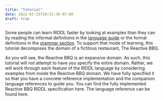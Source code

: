 ```yaml
---
title: "Tutorial"
date: 2022-02-25T10:51:36-07:00
draft: true
---
```


Some people can learn RIDDL faster by looking at examples than they can by reading the informal definitions in the [language guide](../language) or the formal definitions in the [grammar section](../grammar). To support that mode of learning, this tutorial decomposes the domain of a fictitous restaurant, The Reactive BBQ. 

As you will see, the Reactive BBQ is an expansive domain. As such, this tutorial will not attempt to have you specify the entire domain. Rather, we will work through each feature of the RIDDL language by considering examples from inside the Reactive BBQ domain. We have fully specified it so that you have a concrete reference implementation and the companion language references to guide you. You can find the fully implemented Reactive BBQ RIDDL specification here. The language reference can be found here.
